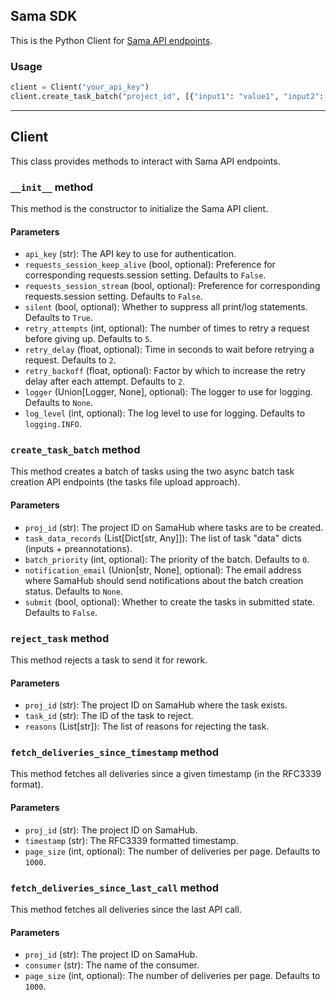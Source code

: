 

## Sama SDK

This is the Python Client for [Sama API endpoints](https://docs.sama.com/reference/documentation).

### Usage

```python
client = Client("your_api_key")
client.create_task_batch("project_id", [{"input1": "value1", "input2": "value2"}])
```

---

## Client

This class provides methods to interact with Sama API endpoints.

### `__init__` method

This method is the constructor to initialize the Sama API client.

#### Parameters

- `api_key` (str): The API key to use for authentication.
- `requests_session_keep_alive` (bool, optional): Preference for corresponding requests.session setting. Defaults to `False`.
- `requests_session_stream` (bool, optional): Preference for corresponding requests.session setting. Defaults to `False`.
- `silent` (bool, optional): Whether to suppress all print/log statements. Defaults to `True`.
- `retry_attempts` (int, optional): The number of times to retry a request before giving up. Defaults to `5`.
- `retry_delay` (float, optional): Time in seconds to wait before retrying a request. Defaults to `2`.
- `retry_backoff` (float, optional): Factor by which to increase the retry delay after each attempt. Defaults to `2`.
- `logger` (Union[Logger, None], optional): The logger to use for logging. Defaults to `None`.
- `log_level` (int, optional): The log level to use for logging. Defaults to `logging.INFO`.

### `create_task_batch` method

This method creates a batch of tasks using the two async batch task creation API endpoints (the tasks file upload approach).

#### Parameters

- `proj_id` (str): The project ID on SamaHub where tasks are to be created.
- `task_data_records` (List[Dict[str, Any]]): The list of task "data" dicts (inputs + preannotations).
- `batch_priority` (int, optional): The priority of the batch. Defaults to `0`.
- `notification_email` (Union[str, None], optional): The email address where SamaHub should send notifications about the batch creation status. Defaults to `None`.
- `submit` (bool, optional): Whether to create the tasks in submitted state. Defaults to `False`.

### `reject_task` method

This method rejects a task to send it for rework.

#### Parameters

- `proj_id` (str): The project ID on SamaHub where the task exists.
- `task_id` (str): The ID of the task to reject.
- `reasons` (List[str]): The list of reasons for rejecting the task.

### `fetch_deliveries_since_timestamp` method

This method fetches all deliveries since a given timestamp (in the RFC3339 format).

#### Parameters

- `proj_id` (str): The project ID on SamaHub.
- `timestamp` (str): The RFC3339 formatted timestamp.
- `page_size` (int, optional): The number of deliveries per page. Defaults to `1000`.

### `fetch_deliveries_since_last_call` method

This method fetches all deliveries since the last API call.

#### Parameters

- `proj_id` (str): The project ID on SamaHub.
- `consumer` (str): The name of the consumer.
- `page_size` (int, optional): The number of deliveries per page. Defaults to `1000`.

